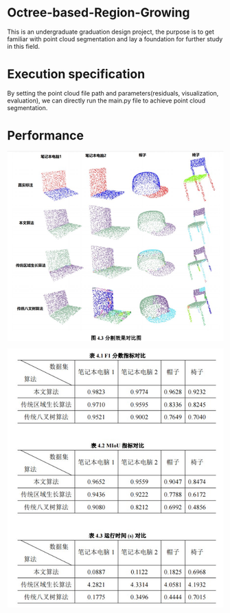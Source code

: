 # Octree-based-Region-Growing
This is an undergraduate graduation design project, the purpose is to get familiar with point cloud segmentation and lay a foundation for further study in this field.
# Execution specification
By setting the point cloud file path and parameters(residuals, visualization, evaluation), we can directly run the main.py file to achieve point cloud segmentation.
# Performance
![error](https://github.com/kangjie-ding/Octree-based-Region-Growing/blob/main/test_data/visualization/visualization.jpg "visualization of our algorithm compared to traditional methods")


![error](https://github.com/kangjie-ding/Octree-based-Region-Growing/blob/main/test_data/visualization/evaluation.jpg "evaluation of our algorithm compared to traditional methods")
